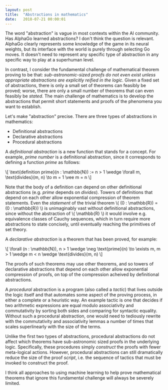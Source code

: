 ```yaml
---
layout: post
title:  "Abstractions in mathematics"
date:   2018-07-21 00:00:01
---
```

The word "abstraction" is vague in most contexts within the AI
community. Has AlphaGo learned abstractions? I don't think the
question is relevant.  AlphaGo clearly represents some knowledge of
the game in its neural weights, but its interface with the world is
purely through selecting Go moves. It doesn't need to represent any
specific type of abstraction in any specific way to play at a
superhuman level.

In contrast, I consider the fundamental challenge of mathematical
theorem proving to be that:
*sub-astronomic-sized proofs do not even exist unless appropriate abstractions are explicitly reified in the logic*.
Given a fixed set of abstractions, there is only a small set of theorems can feasibly be proved; worse, there are only a small number of theorems that can even feasibly be *stated*. The main challenge of mathematics is to develop the abstractions that permit short statements and proofs of the phenomena you want to establish.


Let's make "abstraction" precise. There are three types of abstractions in mathematics:
- Definitional abstractions
- Declarative abstractions
- Procedural abstractions

A *definitional abstraction* is a new function that stands for a concept. For example, *prime number* is a definitional abstraction, since it corresponds to defining a function *prime* as follows:

\\[ \text{definition prime}(n : \mathbb{N}) := n > 1 \wedge \forall m, \text{divides}(m, n) \to m = 1 \vee m = n \\]

Note that the body of a definition can depend on other definitional
abstractions (e.g. *prime* depends on *divides*). Towers of definitions that
depend on each other allow exponential compression of theorem
statements. Even the
*statement* of the trivial theorem \\( (0 : \mathbb{R}) = (0 :
\mathbb{R}) \\) is unimaginably vast without definitional abstractions,
since without the abstraction of \\( \mathbb{R} \\) it would involve
e.g. equivalence classes of Cauchy sequences, which in turn require
more abstractions to state concisely, until eventually reaching the
primitives of set theory.

A *declarative abstraction* is a theorem that has been proved, for example:

\\[ \forall (n : \mathbb{N}), n > 1 \wedge \neg \text{prime}(n) \to \exists m, m > 1 \wedge m < n \wedge \text{divides}(m, n) \\]

The proofs of such theorems may use other theorems, and so towers of
declarative abstractions that depend on each other allow exponential
compression of proofs, on top of the compression acheived by
definitional abstractions.

A *procedural* abstraction is a program (also called
a *tactic*) that lives outside the logic itself and that
automates some aspect of the proving process, in either a complete or
a heuristic way. An example tactic is one that decides if two
arithmetic expressions are equal modulo associativity and
commutativity by sorting both sides and comparing for syntactic
equality. Without such a procedural abstraction, one would need to
tediously rewrite with the commutativity and associativity lemmas a
number of times that scales superlinearly with the size of the terms.

Unlike the first two types of abstractions, procedural abstractions do
not affect which theorems have sub-astronomic sized proofs in the
underlying logic. Specifically, these procedures
simply *construct* the proofs with fewer meta-logical actions.
However, procedural abstractions can still dramatically reduce the
size of the proof *script*, i.e. the sequence of tactics that
must be invoked to construct the proof.

I think all approaches to using machine learning to help prove
mathematical theorems that ignore this fundamental challenge will
always be severely limited.
